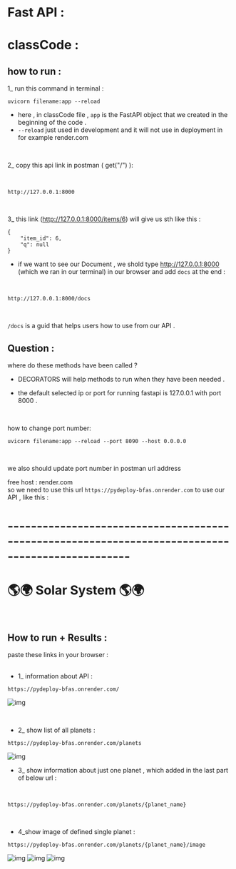# Fast API :


# classCode :
## how to run :
1_ run this command in terminal : <br>
```
uvicorn filename:app --reload
```
+ here , in classCode file ,  ```app``` is the FastAPI object that we created  in the beginning of the code . <br>
+ ```--reload``` just used in development and it will not use in deployment in for example render.com

<br>

2_ copy this api link in postman ( get("/") ): 

<br>

``` http://127.0.0.1:8000 ``` 

<br>

3_ this link (http://127.0.0.1:8000/items/6) will give us sth like this : <br>

```
{
    "item_id": 6,
    "q": null
}
```

+ if we want to see our Document , we shold type http://127.0.0.1:8000 (which we ran in our terminal) in our browser and add ```docs``` at the end :
<br>

```
http://127.0.0.1:8000/docs
```
<br>

```/docs``` is a guid that helps users how to use from our API .

## Question :
where do these methods have been called ? <br>
+ DECORATORS will help methods to run when they have been needed . <br>

+ the default selected ip or port for running fastapi  is 127.0.0.1 with port 8000 . 

<br>

how to change port number: 
<br>

```
uvicorn filename:app --reload --port 8090 --host 0.0.0.0
```
<br>

we also should update port number in postman url address
<br>

free host : render.com <br>
so we need to use this url ``` https://pydeploy-bfas.onrender.com ``` to use our API , like this : <br>

# -------------------------------------------------------------------------------------------------

# 🌎🌍 Solar System  🌎🌍
<br>

## How to run + Results :
paste these links in your browser :
<br>
<br>

+ 1_ information about API : 
```
https://pydeploy-bfas.onrender.com/
```
![img]("assets/about.JPG")

<br>

+ 2_ show list of all planets :

```
https://pydeploy-bfas.onrender.com/planets
```
![img]("assets/list.JPG")
<br>

+ 3_ show information about just one planet , which added in the last part of below url :
<br>

```
https://pydeploy-bfas.onrender.com/planets/{planet_name}
```
<br>

+ 4_show image of defined single planet :
```
https://pydeploy-bfas.onrender.com/planets/{planet_name}/image
```
![img]("assets/1.JPG")
![img]("assets/2.JPG")
![img]("assets/3.JPG")
